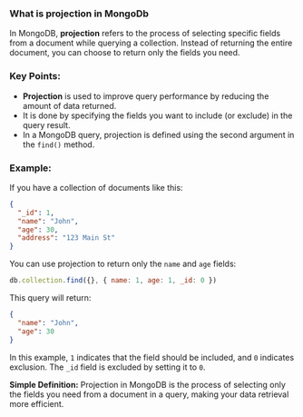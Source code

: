 ### What is projection in MongoDb

In MongoDB, **projection** refers to the process of selecting specific fields from a document while querying a collection. Instead of returning the entire document, you can choose to return only the fields you need.

### Key Points:
- **Projection** is used to improve query performance by reducing the amount of data returned.
- It is done by specifying the fields you want to include (or exclude) in the query result.
- In a MongoDB query, projection is defined using the second argument in the `find()` method.

### Example:
If you have a collection of documents like this:

```json
{
  "_id": 1,
  "name": "John",
  "age": 30,
  "address": "123 Main St"
}
```

You can use projection to return only the `name` and `age` fields:

```javascript
db.collection.find({}, { name: 1, age: 1, _id: 0 })
```

This query will return:

```json
{
  "name": "John",
  "age": 30
}
```

In this example, `1` indicates that the field should be included, and `0` indicates exclusion. The `_id` field is excluded by setting it to `0`.

**Simple Definition:** Projection in MongoDB is the process of selecting only the fields you need from a document in a query, making your data retrieval more efficient.

